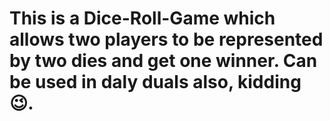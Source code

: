 # This is a Dice-Roll-Game which allows two players to be represented by two dies and get one winner. Can be used in daly duals also, kidding😉.

